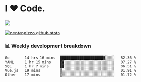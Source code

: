 # I ❤️ Code.

### ![](http://img.shields.io/badge/Go-language-blue?style=for-the-badge&logo=appveyor)
[![nentenpizza github stats](https://github-readme-stats.vercel.app/api?username=nentenpizza&count_private=true)](https://github.com/anuraghazra/github-readme-stats)

### 📊 Weekly development breakdown

<!--START_SECTION:waka-->
```text
Go       14 hrs 16 mins  ████████████████████▓░░░░   82.36 % 
YAML     1 hr 15 mins    █▓░░░░░░░░░░░░░░░░░░░░░░░   07.27 % 
SQL      1 hr 7 mins     █▓░░░░░░░░░░░░░░░░░░░░░░░   06.51 % 
Vue.js   19 mins         ▒░░░░░░░░░░░░░░░░░░░░░░░░   01.91 % 
Other    17 mins         ▒░░░░░░░░░░░░░░░░░░░░░░░░   01.72 % 
```
<!--END_SECTION:waka-->

